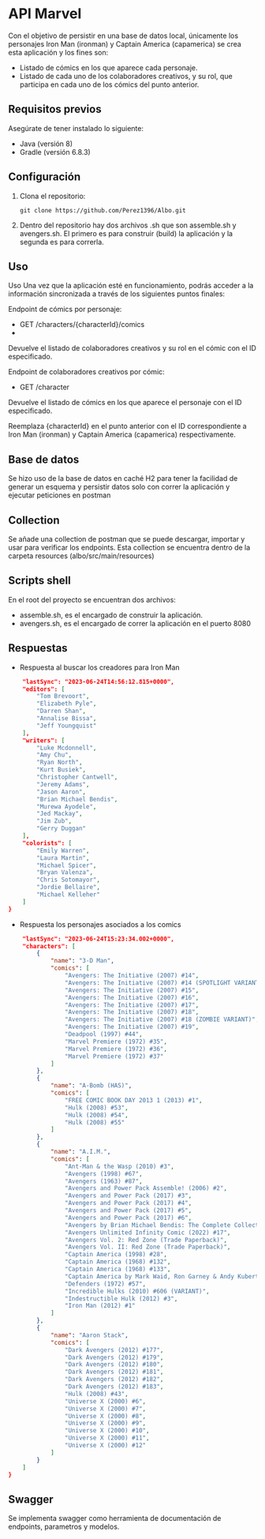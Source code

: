 # API Marvel

Con el objetivo de persistir en una base de datos local, únicamente los personajes Iron Man (ironman) y Captain America (capamerica) se crea esta aplicación y los fines son:

- Listado de cómics en los que aparece cada personaje.
- Listado de cada uno de los colaboradores creativos, y su rol, que participa en cada uno de los cómics del punto anterior.

## Requisitos previos

Asegúrate de tener instalado lo siguiente:

- Java (versión 8)
- Gradle (versión 6.8.3)

## Configuración

1. Clona el repositorio:

   ```shell
   git clone https://github.com/Perez1396/Albo.git
2. Dentro del repositorio hay dos archivos .sh que son assemble.sh y avengers.sh. El primero es para construir (build) la aplicación y la segunda es para correrla.

## Uso
Uso
Una vez que la aplicación esté en funcionamiento, podrás acceder a la información sincronizada a través de los siguientes puntos finales:

Endpoint de cómics por personaje:

- GET /characters/{characterId}/comics
- 
Devuelve el listado de colaboradores creativos y su rol en el cómic con el ID especificado.

Endpoint de colaboradores creativos por cómic:

- GET /character

Devuelve el listado de cómics en los que aparece el personaje con el ID especificado.

Reemplaza {characterId} en el punto anterior con el ID correspondiente a Iron Man (ironman) y Captain America (capamerica) respectivamente.

## Base de datos
Se hizo uso de la base de datos en caché H2 para tener la facilidad de generar un esquema y persistir datos solo con correr la aplicación y ejecutar peticiones en postman

## Collection
Se añade una collection de postman que se puede descargar, importar y usar para verificar los endpoints.
Esta collection se encuentra dentro de la carpeta resources (albo/src/main/resources)

## Scripts shell
En el root del proyecto se encuentran dos archivos:
- assemble.sh, es el encargado de construir la aplicación.
- avengers.sh, es el encargado de correr la aplicación en el puerto 8080

## Respuestas

- Respuesta al buscar los creadores para Iron Man

``` json {
    "lastSync": "2023-06-24T14:56:12.815+0000",
    "editors": [
        "Tom Brevoort",
        "Elizabeth Pyle",
        "Darren Shan",
        "Annalise Bissa",
        "Jeff Youngquist"
    ],
    "writers": [
        "Luke Mcdonnell",
        "Amy Chu",
        "Ryan North",
        "Kurt Busiek",
        "Christopher Cantwell",
        "Jeremy Adams",
        "Jason Aaron",
        "Brian Michael Bendis",
        "Murewa Ayodele",
        "Jed Mackay",
        "Jim Zub",
        "Gerry Duggan"
    ],
    "colorists": [
        "Emily Warren",
        "Laura Martin",
        "Michael Spicer",
        "Bryan Valenza",
        "Chris Sotomayor",
        "Jordie Bellaire",
        "Michael Kelleher"
    ]
}
``` 

- Respuesta los personajes asociados a los comics

``` json {
    "lastSync": "2023-06-24T15:23:34.002+0000",
    "characters": [
        {
            "name": "3-D Man",
            "comics": [
                "Avengers: The Initiative (2007) #14",
                "Avengers: The Initiative (2007) #14 (SPOTLIGHT VARIANT)",
                "Avengers: The Initiative (2007) #15",
                "Avengers: The Initiative (2007) #16",
                "Avengers: The Initiative (2007) #17",
                "Avengers: The Initiative (2007) #18",
                "Avengers: The Initiative (2007) #18 (ZOMBIE VARIANT)",
                "Avengers: The Initiative (2007) #19",
                "Deadpool (1997) #44",
                "Marvel Premiere (1972) #35",
                "Marvel Premiere (1972) #36",
                "Marvel Premiere (1972) #37"
            ]
        },
        {
            "name": "A-Bomb (HAS)",
            "comics": [
                "FREE COMIC BOOK DAY 2013 1 (2013) #1",
                "Hulk (2008) #53",
                "Hulk (2008) #54",
                "Hulk (2008) #55"
            ]
        },
        {
            "name": "A.I.M.",
            "comics": [
                "Ant-Man & the Wasp (2010) #3",
                "Avengers (1998) #67",
                "Avengers (1963) #87",
                "Avengers and Power Pack Assemble! (2006) #2",
                "Avengers and Power Pack (2017) #3",
                "Avengers and Power Pack (2017) #4",
                "Avengers and Power Pack (2017) #5",
                "Avengers and Power Pack (2017) #6",
                "Avengers by Brian Michael Bendis: The Complete Collection Vol. 2 (Trade Paperback)",
                "Avengers Unlimited Infinity Comic (2022) #17",
                "Avengers Vol. 2: Red Zone (Trade Paperback)",
                "Avengers Vol. II: Red Zone (Trade Paperback)",
                "Captain America (1998) #28",
                "Captain America (1968) #132",
                "Captain America (1968) #133",
                "Captain America by Mark Waid, Ron Garney & Andy Kubert (Hardcover)",
                "Defenders (1972) #57",
                "Incredible Hulks (2010) #606 (VARIANT)",
                "Indestructible Hulk (2012) #3",
                "Iron Man (2012) #1"
            ]
        },
        {
            "name": "Aaron Stack",
            "comics": [
                "Dark Avengers (2012) #177",
                "Dark Avengers (2012) #179",
                "Dark Avengers (2012) #180",
                "Dark Avengers (2012) #181",
                "Dark Avengers (2012) #182",
                "Dark Avengers (2012) #183",
                "Hulk (2008) #43",
                "Universe X (2000) #6",
                "Universe X (2000) #7",
                "Universe X (2000) #8",
                "Universe X (2000) #9",
                "Universe X (2000) #10",
                "Universe X (2000) #11",
                "Universe X (2000) #12"
            ]
        }
    ]
}
``` 
## Swagger
Se implementa swagger como herramienta de documentación de endpoints, parametros y modelos.
